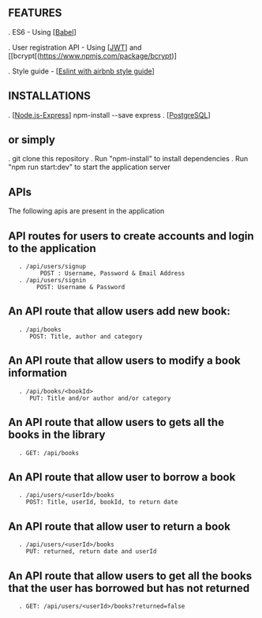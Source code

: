 ## FEATURES
. ES6 - Using [[Babel](https://www.npmjs.com/package/babel)]

. User registration API - Using [[JWT](https://www.npmjs.com/package/jsonwebtoken)] and [[bcrypt[(https://www.npmjs.com/package/bcrypt)]

. Style guide - [[Eslint with airbnb style guide](https://www.npmjs.com/package/eslint-config-airbnb)]

## INSTALLATIONS
. [[Node.js-Express](https://docs.npmjs.com/getting-started/installing-node)]
    npm-install --save express
. [[PostgreSQL](https://www.postgresql.org/download/)]
## or simply 
. git clone this repository
. Run "npm-install" to install dependencies
. Run "npm run start:dev" to start the application server

## APIs
The following apis are present in the application

 ## API routes for users to create accounts and login to the application
       . /api/users/signup
             POST : Username, Password & Email Address     
       . /api/users/signin
            POST: Username & Password
 ## An API route that allow users add new book: 
       . /api/books
          POST: Title, author and category
 ## An API route that allow users to modify a book information
       . /api/books/<bookId>
          PUT: Title and/or author and/or category
 ## An API route that allow users to gets all the books in the library
       . GET: /api/books
## An API route that allow user to borrow a book
       . /api/users/<userId>/books
         POST: Title, userId, bookId, to return date
## An API route that allow user to return a book
       . /api/users/<userId>/books
         PUT: returned, return date and userId
## An API route that allow users to get all the books that the user has borrowed but has not returned
       . GET: /api/users/<userId>/books?returned=false
